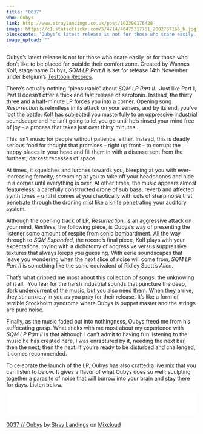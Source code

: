 ```yaml
---
title: "0037"
who: Oubys
link: http://www.straylandings.co.uk/post/102396176428
image: https://c1.staticflickr.com/5/4714/40475317761_2002787166_b.jpg
blockquote: 'Oubys’s latest release is not for those who scare easily, or for those who don’t like to be placed far outside their comfort zone. Created by Wannes Kolf, stage name Oubys, _SQM LP Part II_ is set for release 14th November under Belgium’s [Testtoon Records](http://testtoon.com).'
image_upload: ""
---
```


Oubys’s latest release is not for those who scare easily, or for those who don’t like to be placed far outside their comfort zone. Created by Wannes Kolf, stage name Oubys, _SQM LP Part II_ is set for release 14th November under Belgium’s [Testtoon Records](http://testtoon.com).

There’s actually nothing “pleasurable” about _SQM LP Part II_.  Just like Part I, Part II doesn’t offer a thick and fast release of serotonin. Instead, the thirty three and a half-minute LP forces you into a corner. Opening song _Resurrection_ is relentless in its attack on your senses, and by its end, you’ve lost the battle. Kolf has subjected you masterfully to an oppressive industrial soundscape and he isn’t going to let you go until he’s rinsed your mind free of joy – a process that takes just over thirty minutes…

This isn’t music for people without patience, either. Instead, this is deadly serious food for thought that promises – right up front – to corrupt the happy places in your head and fill them in with a disease sent from the furthest, darkest recesses of space. 

At times, it squelches and lurches towards you, bleeping at you with ever-increasing ferocity, screaming at you to take off your headphones and hide in a corner until everything is over. At other times, the music appears almost featureless, a carefully constructed drone of sub bass, reverb and affected synth tones – until it comes at you chaotically with cuts of sharp noise that penetrate through the droning mist like a knife penetrating your auditory system. 

Although the opening track of LP, _Resurrection,_ is an aggressive attack on your mind, _Restless_, the following piece, is Oubys’s way of presenting the listener some amount of respite from sonic bombardment. All the way through to _SQM Expanded_, the record’s final piece, Kolf plays with your expectations, toying with a dichotomy of aggressive versus suppressive textures that always keeps you guessing. With eerie soundscapes that leave you wondering when the next slice of noise will come from, _SQM LP Part II_ is something like the sonic equivalent of Ridley Scott’s _Alien_.  

That’s what gripped me most about this collection of songs: the unknowing of it all.  You fear for the harsh industrial sounds that puncture the deep, dark undercurrent of the music, but you also need them. When they arrive, they stir anxiety in you as you pray for their release. It’s like a form of terrible Stockholm syndrome where Oubys is puppet master and the strings are pure noise.

Finally, as the music faded out into nothingness, Oubys freed me from his suffocating grasp. What sticks with me most about my experience with _SQM LP Part II_ is that although I can’t admit to having fun listening to the music he has created here, I was enraptured by it, needing the next bar, then the next; then the next. If you’re ready to be disturbed and challenged, it comes recommended. 

To celebrate the launch of the LP, Oubys has also crafted a live mix that you can listen to below. It gives a flavor of what Oubys does so well; sculpting together a parasite of noise that will burrow into your brain and stay there for days. Listen below.

<iframe frameborder="0" height="60" src="//www.mixcloud.com/widget/iframe/?feed=http%3A%2F%2Fwww.mixcloud.com%2Fstraylandings%2F0037-oubys%2F&mini=1&embed_uuid=56feee25-a0a0-4cd8-8552-ce8e9c441a27&replace=0&hide_cover=1&hide_artwork=1&embed_type=widget_standard&hide_tracklist=1" width="100%"></iframe>

[0037 // Oubys](http://www.mixcloud.com/straylandings/0037-oubys/?utm_source=widget&utm_medium=web&utm_campaign=base_links&utm_term=resource_link) by [Stray Landings](http://www.mixcloud.com/straylandings/?utm_source=widget&utm_medium=web&utm_campaign=base_links&utm_term=profile_link) on [ Mixcloud](http://www.mixcloud.com/?utm_source=widget&utm_medium=web&utm_campaign=base_links&utm_term=homepage_link)